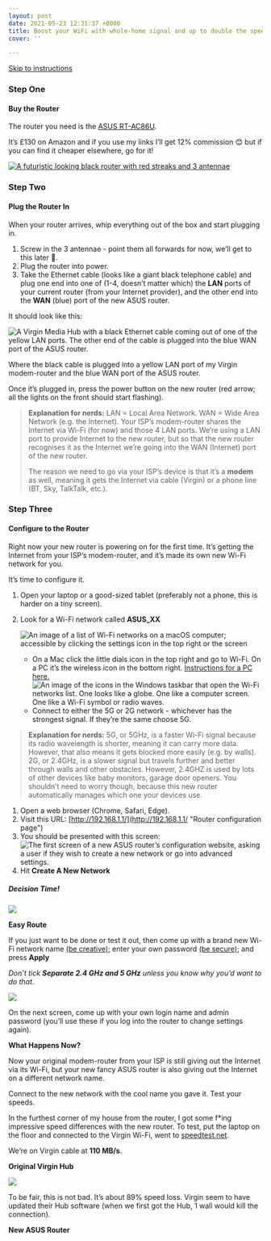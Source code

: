 ```yaml
---
layout: post
date: 2021-05-23 12:31:37 +0000
title: Boost your WiFi with whole-home signal and up to double the speed
cover: ''

---
```

[Skip to instructions](#step-one "Skip to instructions")

### Step One

#### Buy the Router

The router you need is the [ASUS RT-AC86U](https://www.amazon.co.uk/gp/product/B075WFL15D/ref=as_li_tl?ie=UTF8&camp=1634&creative=6738&creativeASIN=B075WFL15D&linkCode=as2&tag=jevawin-21&linkId=d40a3435a8145e383ae0899dfbc8d28e "ASUS RT-AC86U Router on Amazon").

It’s £130 on Amazon and if you use my links I’ll get 12% commission 😊 but if you can find it cheaper elsewhere, go for it!

[![A futuristic looking black router with red streaks and 3 antennae](/assets/images/uploads/f465eb91-f9b9-491f-815f-21b533719075.jpeg "ASUS RT-AC86U router")](https://www.amazon.co.uk/gp/product/B075WFL15D/ref=as_li_tl?ie=UTF8&camp=1634&creative=6738&creativeASIN=B075WFL15D&linkCode=as2&tag=jevawin-21&linkId=d40a3435a8145e383ae0899dfbc8d28e "ASUS RT-AC86U router")

### Step Two

#### Plug the Router In

When your router arrives, whip everything out of the box and start plugging in.

1. Screw in the 3 antennae - point them all forwards for now, we’ll get to this later 🙂.
2. Plug the router into power.
3. Take the Ethernet cable (looks like a giant black telephone cable) and plug one end into one of (1-4, doesn’t matter which) the **LAN** ports of your current router (from your Internet provider), and the other end into the **WAN** (blue) port of the new ASUS router.

It should look like this:

![A Virgin Media Hub with a black Ethernet cable coming out of one of the yellow LAN ports. The other end of the cable is plugged into the blue WAN port of the ASUS router.](/assets/images/uploads/img_0567.jpeg "Connecting the ASUS router")

Where the black cable is plugged into a yellow LAN port of my Virgin modem-router and the blue WAN port of the ASUS router.

Once it’s plugged in, press the power button on the new router (red arrow; all the lights on the front should start flashing).

> **Explanation for nerds:** LAN = Local Area Network. WAN = Wide Area Network (e.g. the Internet). Your ISP’s modem-router shares the Internet via Wi-Fi (for now) and those 4 LAN ports. We’re using a LAN port to provide Internet to the new router, but so that the new router recognises it as the Internet we’re going into the WAN (Internet) port of the new router.
>
> The reason we need to go via your ISP’s device is that it’s a **modem** as well, meaning it gets the Internet via cable (Virgin) or a phone line (BT, Sky, TalkTalk, etc.).

### Step Three

#### Configure to the Router

Right now your new router is powering on for the first time. It’s getting the Internet from your ISP’s modem-router, and it’s made its own new Wi-Fi network for you.

It’s time to configure it.

1. Open your laptop or a good-sized tablet (preferably not a phone, this is harder on a tiny screen).
2. Look for a Wi-Fi network called **ASUS_XX**

   ![An image of a list of Wi-Fi networks on a macOS computer; accessible by clicking the settings icon in the top right or the screen](/assets/images/uploads/screenshot-2021-05-23-at-10-59-51.png "macOS Wi-Fi list")
   * On a Mac click the little dials icon in the top right and go to Wi-Fi. On a PC it’s the wireless icon in the bottom right. [Instructions for a PC here.](https://support.microsoft.com/en-us/windows/connect-to-a-wi-fi-network-in-windows-10-1f881677-b569-0cd5-010d-e3cd3579d263 "How to connect to WiFi in Windows 10")![An image of the icons in the Windows taskbar that open the Wi-Fi networks list. One looks like a globe. One like a computer screen. One like a Wi-Fi symbol or radio waves.](/assets/images/uploads/6ef6a0c7-ad00-42e3-b803-6f68c062adc5.png "Windows Wi-Fi")
   * Connect to either the 5G or 2G network - whichever has the strongest signal. If they’re the same choose 5G.

> **Explanation for nerds:** 5G, or 5GHz, is a faster Wi-Fi signal because its radio wavelength is shorter, meaning it can carry more data. However, that also means it gets blocked more easily (e.g. by walls). 2G, or 2.4GHz, is a slower signal but travels further and better through walls and other obstacles. However, 2.4GHZ is used by lots of other devices like baby monitors, garage door openers. You shouldn’t need to worry though, because this new router automatically manages which one your devices use.

1. Open a web browser (Chrome, Safari, Edge).
2. Visit this URL: [http://192.168.1.1/](http://192.168.1.1/ "Router configuration page")
3. You should be presented with this screen: ![The first screen of a new ASUS router’s configuration website, asking a user if they wish to create a new network or go into advanced settings.](/assets/images/uploads/screenshot-2021-05-23-at-11-01-07.png "ASUS router welcome screen")
4. Hit **Create A New Network**

##### Decision Time!

![](/assets/images/uploads/screenshot-2021-05-23-at-11-02-47.png)

**Easy Route**

If you just want to be done or test it out, then come up with a brand new Wi-Fi network name [(be creative)](https://www.google.co.uk/search?q=funny+wifi+names&source=lmns&bih=803&biw=1261&client=safari&hl=en-GB&sa=X&ved=2ahUKEwj8-qSOoIDxAhVC0RoKHUeQBGYQ_AUoAHoECAEQAA "Funny Wi-Fi names"); enter your own password [(be secure)](https://www.lastpass.com/password-generator "Free strong password generator from LastPass"); and press **Apply**

_Don’t tick **Separate 2.4 GHz and 5 GHz** unless you know why you’d want to do that_.

![](/assets/images/uploads/screenshot-2021-05-23-at-11-03-00.png)

On the next screen, come up with your own login name and admin password (you’ll use these if you log into the router to change settings again).

**What Happens Now?**

Now your original modem-router from your ISP is still giving out the Internet via its Wi-Fi, but your new fancy ASUS router is also giving out the Internet on a different network name.

Connect to the new network with the cool name you gave it. Test your speeds. 

In the furthest corner of my house from the router, I got some f*ing impressive speed differences with the new router. To test, put the laptop on the floor and connected to the Virgin Wi-Fi, went to [speedtest.net](https://www.speedtest.net/ "Test your Internet speed at speedtest.net").

We’re on Virgin cable at **110 MB/s**.

**Original Virgin Hub**

![](/assets/images/uploads/screenshot-2021-05-23-at-11-28-45.png)

To be fair, this is not bad. It’s about 89% speed loss. Virgin seem to have updated their Hub software (when we first got the Hub, 1 wall would kill the connection).

**New ASUS Router**